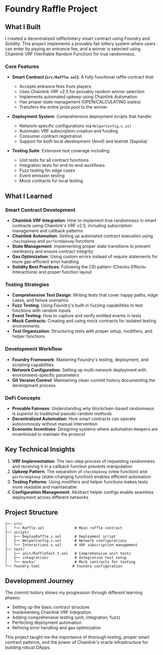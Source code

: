 # Foundry Raffle Project

## What I Built

I created a decentralized raffle/lottery smart contract using Foundry and Solidity. This project implements a provably fair lottery system where users can enter by paying an entrance fee, and a winner is selected using Chainlink VRF (Verifiable Random Function) for true randomness.

### Core Features

- **Smart Contract (`src/Raffle.sol`)**: A fully functional raffle contract that:
  - Accepts entrance fees from players
  - Uses Chainlink VRF v2.5 for provably random winner selection
  - Implements automated upkeep using Chainlink Automation
  - Has proper state management (OPEN/CALCULATING states)
  - Transfers the entire prize pool to the winner

- **Deployment System**: Comprehensive deployment scripts that handle:
  - Network-specific configurations via `HelperConfig.s.sol`
  - Automatic VRF subscription creation and funding
  - Consumer contract registration
  - Support for both local development (Anvil) and testnet (Sepolia)

- **Testing Suite**: Extensive test coverage including:
  - Unit tests for all contract functions
  - Integration tests for end-to-end workflows
  - Fuzz testing for edge cases
  - Event emission testing
  - Mock contracts for local testing

## What I Learned

### Smart Contract Development
- **Chainlink VRF Integration**: How to implement true randomness in smart contracts using Chainlink's VRF v2.5, including subscription management and callback patterns
- **Chainlink Automation**: Setting up automated contract execution using `checkUpkeep` and `performUpkeep` functions
- **State Management**: Implementing proper state transitions to prevent reentrancy and ensure contract integrity
- **Gas Optimization**: Using custom errors instead of require statements for more gas-efficient error handling
- **Solidity Best Practices**: Following the CEI pattern (Checks-Effects-Interactions) and proper function layout

### Testing Strategies
- **Comprehensive Test Design**: Writing tests that cover happy paths, edge cases, and failure scenarios
- **Fuzz Testing**: Using Foundry's built-in fuzzing capabilities to test functions with random inputs
- **Event Testing**: How to capture and verify emitted events in tests
- **Mock Contracts**: Creating and using mock contracts for isolated testing environments
- **Test Organization**: Structuring tests with proper setup, modifiers, and helper functions

### Development Workflow
- **Foundry Framework**: Mastering Foundry's testing, deployment, and scripting capabilities
- **Network Configuration**: Setting up multi-network deployment with environment-specific parameters
- **Git Version Control**: Maintaining clean commit history documenting the development process

### DeFi Concepts
- **Provable Fairness**: Understanding why blockchain-based randomness is superior to traditional pseudo-random methods
- **Decentralized Automation**: How smart contracts can operate autonomously without manual intervention
- **Economic Incentives**: Designing systems where automation keepers are incentivized to maintain the protocol

## Key Technical Insights

1. **VRF Implementation**: The two-step process of requesting randomness and receiving it in a callback function prevents manipulation
2. **Upkeep Pattern**: The separation of `checkUpkeep` (view function) and `performUpkeep` (state-changing function) enables efficient automation
3. **Testing Patterns**: Using modifiers and helper functions makes tests more readable and maintainable
4. **Configuration Management**: Abstract helper configs enable seamless deployment across different networks

## Project Structure

```
├── src/
│   └── Raffle.sol              # Main raffle contract
├── script/
│   ├── DeployRaffle.s.sol      # Deployment script
│   ├── HelperConfig.s.sol      # Network configurations
│   └── Interactions.s.sol      # VRF subscription management
├── test/
│   ├── unit/RaffleTest.t.sol   # Comprehensive unit tests
│   ├── integration/            # Integration test setup
│   └── mocks/                  # Mock contracts for testing
└── foundry.toml               # Foundry configuration
```

## Development Journey

The commit history shows my progression through different learning phases:
- Setting up the basic contract structure
- Implementing Chainlink VRF integration
- Adding comprehensive testing (unit, integration, fuzz)
- Perfecting deployment automation
- Refining error handling and gas optimization

This project taught me the importance of thorough testing, proper smart contract patterns, and the power of Chainlink's oracle infrastructure for building robust DApps.